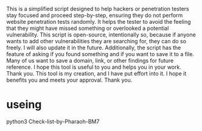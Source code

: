 
This is a simplified script designed to help hackers or penetration testers stay focused and proceed step-by-step, ensuring they do not perform website penetration tests randomly. It helps the tester to avoid the feeling that they might have missed something or overlooked a potential vulnerability. This script is open-source, intentionally so, because if anyone wants to add other vulnerabilities they are searching for, they can do so freely. I will also update it in the future. Additionally, the script has the feature of asking if you found something and if you want to save it to a file. Many of us want to save a domain, link, or other findings for future reference. I hope this tool is useful to you and helps you in your work. Thank you. This tool is my creation, and I have put effort into it. I hope it benefits you and meets your approval. Thank you.


useing
===
python3 Check-list-by-Pharaoh-BM7

